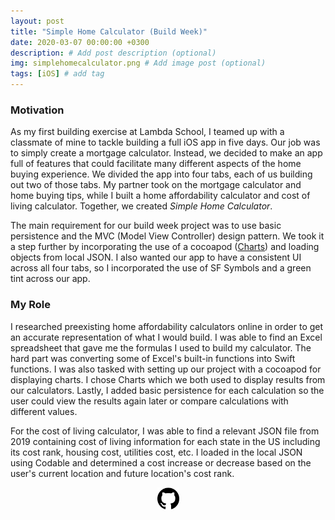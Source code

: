 ```yaml
---
layout: post
title: "Simple Home Calculator (Build Week)"
date: 2020-03-07 00:00:00 +0300
description: # Add post description (optional)
img: simplehomecalculator.png # Add image post (optional)
tags: [iOS] # add tag
---
```


### Motivation

As my first building exercise at Lambda School, I teamed up with a classmate of mine to tackle building a full iOS app in five days. Our job was to simply create a mortgage calculator. Instead, we decided to make an app full of features that could facilitate many different aspects of the home buying experience. We divided the app into four tabs, each of us building out two of those tabs. My partner took on the mortgage calculator  and home buying tips, while I built a home affordability calculator and cost of living calculator. Together, we created *Simple Home Calculator*. 

The main requirement for our build week project was to use basic persistence and the MVC (Model View Controller) design pattern. We took it a step further by incorporating the use of a cocoapod ([Charts](https://github.com/danielgindi/Charts)) and loading objects from local JSON. I also wanted our app to have a consistent UI across all four tabs, so I incorporated the use of SF Symbols and a green tint across our app.

### My Role

I researched preexisting home affordability calculators online in order to get an accurate representation of what I would build. I was able to find an Excel spreadsheet that gave me the formulas I used to build my calculator. The hard part was converting some of Excel's built-in functions into Swift functions. I was also tasked with setting up our project with a cocoapod for displaying charts. I chose Charts which we both used to display results from our calculators. Lastly, I added basic persistence for each calculation so the user could view the results again later or compare calculations with different values.

For the cost of living calculator, I was able to find a relevant JSON file from 2019 containing cost of living information for each state in the US including its cost rank, housing cost, utilities cost, etc. I loaded in the local JSON using Codable and determined a cost increase or decrease based on the user's current location and future location's cost rank.

<center><a href="https://github.com/wyattharrell/simple-home-calculator" target="_blank">
<img src="/assets/img/GitHub-Logo.png" style="height: 35px" alt="GitHub"></a></center>




